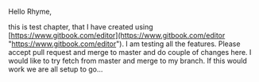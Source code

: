 Hello Rhyme,

this is test chapter, that I have created using [https://www.gitbook.com/editor](https://www.gitbook.com/editor "https://www.gitbook.com/editor"). I am testing all the features. Please accept pull request and merge to master and do couple of changes here. I would like to try fetch from master and merge to my branch. If this would work we are all setup to go...





